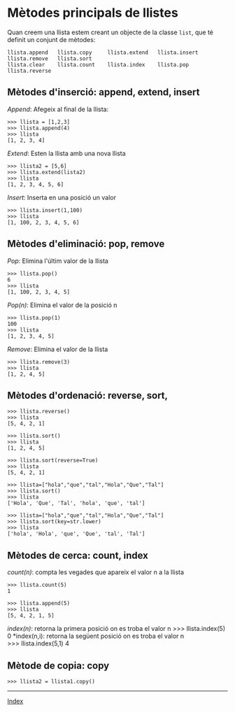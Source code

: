 # Mètodes principals de llistes

Quan creem una llista estem creant un objecte de la classe `list`, que té definit un conjunt de mètodes:

	llista.append   llista.copy     llista.extend   llista.insert   llista.remove   llista.sort
	llista.clear    llista.count    llista.index    llista.pop      llista.reverse

## Mètodes d'inserció: append, extend, insert

*Append*: Afegeix al final de la llista:

	>>> llista = [1,2,3]
	>>> llista.append(4)
	>>> llista
	[1, 2, 3, 4]

*Extend*: Esten la llista amb una nova llista

	>>> llista2 = [5,6]
	>>> llista.extend(lista2)
	>>> llista
	[1, 2, 3, 4, 5, 6]	

*Insert*: Inserta en una posició un valor

	>>> llista.insert(1,100)
	>>> llista
	[1, 100, 2, 3, 4, 5, 6]

## Mètodes d'eliminació: pop, remove

*Pop*: Elimina l'últim valor de la llista
	
	>>> llista.pop()
	6
	>>> llista
	[1, 100, 2, 3, 4, 5]

*Pop(n)*: Elimina el valor de la posició n

	>>> llista.pop(1)
	100
	>>> llista
	[1, 2, 3, 4, 5]

*Remove*: Elimina el valor de la llista

	>>> llista.remove(3)
	>>> llista
	[1, 2, 4, 5]

## Mètodes d'ordenació: reverse, sort, 

	>>> llista.reverse()
	>>> llista
	[5, 4, 2, 1]

	>>> llista.sort()
	>>> llista
	[1, 2, 4, 5]

	>>> llista.sort(reverse=True)
	>>> llista
	[5, 4, 2, 1]

	>>> llista=["hola","que","tal","Hola","Que","Tal"]
	>>> llista.sort()
	>>> llista
	['Hola', 'Que', 'Tal', 'hola', 'que', 'tal']
	
	>>> llista=["hola","que","tal","Hola","Que","Tal"]
	>>> llista.sort(key=str.lower)
	>>> llista
	['hola', 'Hola', 'que', 'Que', 'tal', 'Tal']


## Mètodes de cerca: count, index

*count(n)*: compta les vegades que apareix el valor n a la llista

	>>> llista.count(5)
	1

	>>> llista.append(5)
	>>> llista
	[5, 4, 2, 1, 5]

*index(n)*: retorna la primera posició on es troba el valor n
	>>> llista.index(5)
	0
*index(n,i): retorna la següent posició on es troba el valor n	
	>>> llista.index(5,1)
	4


## Mètode de copia: copy

	>>> llista2 = llista1.copy()


***
[Index](../../../README.md)
